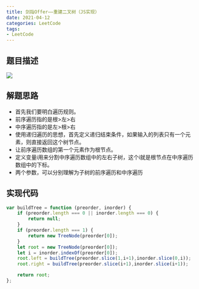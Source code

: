```yaml
---
title: 剑指Offer——重建二叉树（JS实现）
date: 2021-04-12
categories: LeetCode
tags: 
- LeetCode
---
```

## 题目描述
![](https://img-blog.csdnimg.cn/img_convert/28e0b7455f40ae12495741b4cc2d4868.png)

## 解题思路
* 首先我们要明白遍历规则。
* 前序遍历指的是根>左>右
* 中序遍历指的是左>根>右
* 使用递归遍历的思想，首先定义递归结束条件，如果输入的列表只有一个元素，则直接返回这个树节点。
* 让前序遍历数组的第一个元素作为根节点。
* 定义变量i用来分割中序遍历数组中的左右子树，这个i就是根节点在中序遍历数组中的下标。
* 两个参数，可以分别理解为子树的前序遍历和中序遍历

## 实现代码
```js
var buildTree = function (preorder, inorder) {
    if (preorder.length === 0 || inorder.length === 0) {
        return null;
    }
    if (preorder.length === 1) {
        return new TreeNode(preorder[0]);
    }
    let root = new TreeNode(preorder[0]);
    let i = inorder.indexOf(preorder[0]);
    root.left = buildTree(preorder.slice(1,i+1),inorder.slice(0,i));
    root.right = buildTree(preorder.slice(i+1),inorder.slice(i+1));

    return root;
};
```